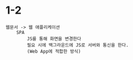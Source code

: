 # 1-2

    웹문서 -> 웹 애플리케이션
        SPA
            JS를 통해 화면을 변경한다
            필요 시에 백그라운드에 JS로 서버와 통신을 한다.
            (Web App에 적합한 방식)

<br>

    